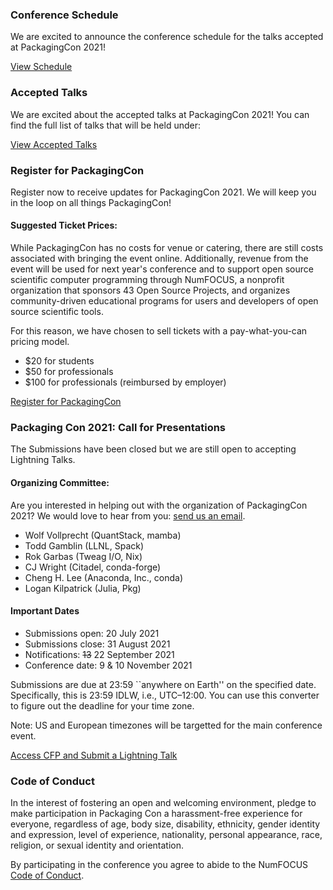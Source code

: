 ### Conference Schedule

We are excited to announce the conference schedule for the talks accepted at PackagingCon 2021!

<div class="container">
  <div class="row my-5">
    <div class="col text-center">
        <a href="https://pretalx.com/packagingcon-2021/schedule/#" class="text-center btn btn-primary">View Schedule</a>
    </div>
  </div>
</div>

### Accepted Talks

We are excited about the accepted talks at PackagingCon 2021! You can find the full list of talks that will be held under:

<div class="container">
  <div class="row my-5">
    <div class="col text-center">
        <a href="/talks.html" class="text-center btn btn-primary">View Accepted Talks</a>
    </div>
  </div>
</div>

### Register for PackagingCon

Register now to receive updates for PackagingCon 2021. We will keep you in the loop on all things PackagingCon!


#### Suggested Ticket Prices:

While PackagingCon has no costs for venue or catering, there are still costs associated with bringing the event online. Additionally, revenue from the event will be used for next year's conference and to support open source scientific computer programming through NumFOCUS, a nonprofit organization that sponsors 43 Open Source Projects, and organizes community-driven educational programs for users and developers of open source scientific tools.

For this reason, we have chosen to sell tickets with a pay-what-you-can pricing model.

- $20 for students
- $50 for professionals
- $100 for professionals (reimbursed by employer)

<div class="container">
  <div class="row my-5">
    <div class="col text-center">
        <a href="https://www.eventbrite.com/e/packagingcon-2021-tickets-164662898161" class="text-center btn btn-primary">Register for PackagingCon</a>
    </div>
  </div>
</div>

### Packaging Con 2021: Call for Presentations

The Submissions have been closed but we are still open to accepting Lightning Talks.

#### Organizing Committee:

Are you interested in helping out with the organization of PackagingCon 2021? We would love to hear from you: <a href="mailto:info@packaging-con.org">send us an email</a>.

* Wolf Vollprecht (QuantStack, mamba)
* Todd Gamblin (LLNL, Spack)
* Rok Garbas (Tweag I/O, Nix)
* CJ Wright (Citadel, conda-forge)
* Cheng H. Lee (Anaconda, Inc., conda)
* Logan Kilpatrick (Julia, Pkg)


#### Important Dates

* Submissions open:    20 July 2021
* Submissions close:   31 August 2021
* Notifications:       ~~13~~ 22 September 2021
* Conference date:     9 & 10 November 2021

Submissions are due at 23:59 ``anywhere on Earth'' on the specified date. Specifically,
this is 23:59 IDLW, i.e., UTC–12:00. You can use this converter to figure out the
deadline for your time zone.

Note: US and European timezones will be targetted for the main conference event.

<div class="container">
  <div class="row my-5">
    <div class="col text-center">
        <a href="/cfp.html" class="text-center btn btn-primary">Access CFP and Submit a Lightning Talk</a>
    </div>
  </div>
</div>

### Code of Conduct

In the interest of fostering an open and welcoming environment, pledge to make
participation in Packaging Con a harassment-free experience for everyone, regardless of
age, body size, disability, ethnicity, gender identity and expression, level of
experience, nationality, personal appearance, race, religion, or sexual identity and
orientation.

By participating in the conference you agree to abide to the NumFOCUS [Code of Conduct](https://numfocus.org/code-of-conduct).

